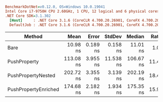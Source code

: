 ``` ini

BenchmarkDotNet=v0.12.0, OS=Windows 10.0.19041
Intel Core i7-9750H CPU 2.60GHz, 1 CPU, 12 logical and 6 physical cores
.NET Core SDK=3.1.302
  [Host]     : .NET Core 3.1.6 (CoreCLR 4.700.20.26901, CoreFX 4.700.20.31603), X64 RyuJIT
  DefaultJob : .NET Core 3.1.6 (CoreCLR 4.700.20.26901, CoreFX 4.700.20.31603), X64 RyuJIT


```
|               Method |      Mean |    Error |    StdDev |    Median | Ratio | RatioSD |
|--------------------- |----------:|---------:|----------:|----------:|------:|--------:|
|                 Bare |  10.98 ns | 0.189 ns |  0.158 ns |  11.01 ns |  1.00 |    0.00 |
|         PushProperty | 113.08 ns | 3.955 ns | 11.538 ns | 106.67 ns | 11.45 |    1.31 |
|   PushPropertyNested | 202.72 ns | 3.355 ns |  3.139 ns | 202.19 ns | 18.43 |    0.41 |
| PushPropertyEnriched | 174.68 ns | 2.182 ns |  1.934 ns | 175.35 ns | 15.90 |    0.31 |
